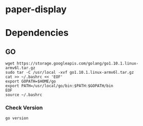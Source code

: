 # paper-display


# Dependencies
## GO
```
wget https://storage.googleapis.com/golang/go1.10.1.linux-armv6l.tar.gz
sudo tar -C /usr/local -xvf go1.10.1.linux-armv6l.tar.gz
cat >> ~/.bashrc << 'EOF'
export GOPATH=$HOME/go
export PATH=/usr/local/go/bin:$PATH:$GOPATH/bin
EOF
source ~/.bashrc
```
   
### Check Version 
```
go version
```
